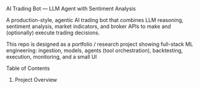 AI Trading Bot — LLM Agent with Sentiment Analysis

A production-style, agentic AI trading bot that combines LLM reasoning, sentiment analysis, market indicators, and broker APIs to make and (optionally) execute trading decisions.


This repo is designed as a portfolio / research project showing full-stack ML engineering: ingestion, models, agents (tool orchestration), backtesting, execution, monitoring, and a small UI


Table of Contents

1. Project Overview